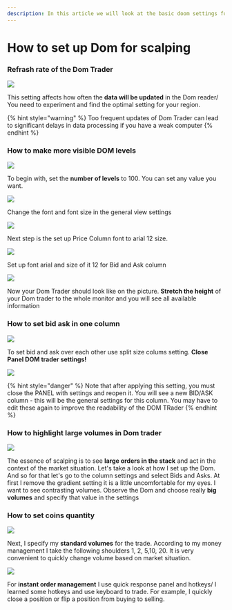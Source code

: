 ```yaml
---
description: In this article we will look at the basic doom settings for scalping
---
```


# How to set up Dom  for scalping

### Refrash rate of the Dom Trader

![](../../.gitbook/assets/image%20%28231%29.png)

This setting affects how often the **data will be updated** in the Dom reader/ You need to experiment and find the optimal setting for your region.

{% hint style="warning" %}
Too frequent updates of Dom Trader can lead to significant delays in data processing if you have a weak computer
{% endhint %}

### How to make more visible DOM levels

![](../../.gitbook/assets/image%20%28232%29.png)

To begin with, set the **number of levels** to 100. You can set any value you want.

![](../../.gitbook/assets/image%20%28235%29.png)

Change the font and font size in the general view settings

![](../../.gitbook/assets/image%20%28240%29.png)

Next step is the set up Price Column font to arial 12 size.

![](../../.gitbook/assets/image%20%28242%29.png)

Set up font arial and size of it 12 for Bid and Ask column

![](../../.gitbook/assets/image%20%28229%29.png)

Now your Dom Trader should look like on the picture. **Stretch the height** of your Dom trader to the whole monitor and you will see all available information

### How to set bid ask in one column

![](../../.gitbook/assets/image%20%28234%29.png)

To set bid and ask over each other use split size colums setting. **Close Panel DOM trader settings!**

![](../../.gitbook/assets/image%20%28243%29.png)

{% hint style="danger" %}
Note that after applying this setting, you must close the PANEL with settings and reopen it. You will see a new BID/ASK column - this will be the general settings for this column. You may have to edit these again to improve the readability of the DOM TRader
{% endhint %}

### How to highlight large volumes in Dom trader

![](../../.gitbook/assets/image%20%28211%29.png)

The essence of scalping is to see **large orders in the stack** and act in the context of the market situation. Let's take a look at how I set up the Dom. And so for that let's go to the column settings and select Bids and Asks. At first I remove the gradient setting it is a little uncomfortable for my eyes.  I want to see contrasting volumes. Observe the Dom and choose really **big volumes** and specify that value in the settings

### How to set coins quantity

![](../../.gitbook/assets/image%20%28212%29.png)

Next, I specify my **standard volumes** for the trade. According to my money management I take the following shoulders 1, 2, 5,10, 20. It is very convenient to quickly change volume based on market situation.

![](../../.gitbook/assets/image%20%28213%29.png)

For **instant order management** I use quick response panel and hotkeys/ I learned some hotkeys and use keyboard to trade. For example, I quickly close a position or flip a position from buying to selling.

